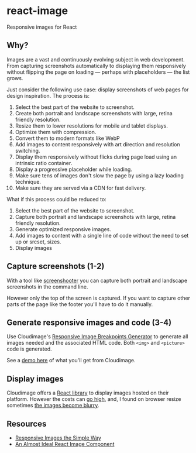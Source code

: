 # react-image

Responsive images for React

## Why?

Images are a vast and continuously evolving subject in web development. From capturing screenshots automatically to displaying them responsively without flipping the page on loading — perhaps with placeholders — the list grows.

Just consider the following use case: display screenshots of web pages for design inspiration. The process is:

1. Select the best part of the website to screenshot.
2. Create both portrait and landscape screenshots with large, retina friendly resolution.
3. Resize them to lower resolutions for mobile and tablet displays.
4. Optimize them with compression.
5. Convert them to modern formats like WebP
6. Add images to content responsively with art direction and resolution switching.
7. Display them responsively without flicks during page load using an intrinsic ratio container.
8. Display a progressive placeholder while loading.
9. Make sure tens of images don't slow the page by using a lazy loading technique.
10. Make sure they are served via a CDN for fast delivery.

What if this process could be reduced to:

1. Select the best part of the website to screenshot.
2. Capture both portrait and landscape screenshots with large, retina friendly resolution.
3. Generate optimized responsive images.
4. Add images to content with a single line of code without the need to set up <picture> or srcset, sizes.
5. Display images

## Capture screenshots (1-2)

With a tool like [screenshooter](https://github.com/vladocar/screenshoteer) you can capture both portrait and landscape screenshots in the command line.

However only the top of the screen is captured. If you want to capture other parts of the page like the footer you'll have to do it manually.

## Generate responsive images and code (3-4)

Use Cloudimage's [Responsive Image Breakpoints Generator](https://www.responsivebreakpoints.com/) to generate all images needed and the associated HTML code. Both `<img>` and `<picture>` code is generated.

See a [demo here](cloudimage.html) of what you'll get from Cloudimage.

## Display images

Cloudimage offers a [React library](https://github.com/scaleflex/react-cloudimage-responsive) to display images hosted on their platform. However the costs can [go high](https://www.cloudimage.io/en/pricing), and, I found on browser resize sometimes [the images become blurry](http://metamn.io/react-best-practices/?path=/docs/loading-images--art-direction-with-Cloudimage).

## Resources

- [Responsive Images the Simple Way](https://cloudfour.com/thinks/responsive-images-the-simple-way/)
- [An Almost Ideal React Image Component ](https://github.com/stereobooster/react-ideal-image)
